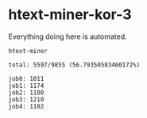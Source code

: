 # htext-miner-kor-3

Everything doing here is automated.

```
htext-miner

total: 5597/9855 (56.79350583460172%)

job0: 1011
job1: 1174
job2: 1100
job3: 1210
job4: 1102
```